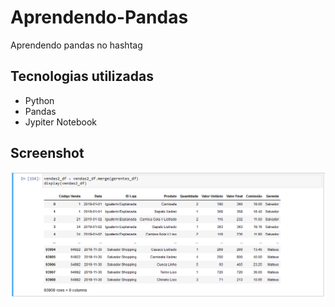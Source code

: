 # Aprendendo-Pandas
Aprendendo pandas no hashtag

## Tecnologias utilizadas

<ul>
  <li>Python</li>
  <li>Pandas</li>
  <li>Jypiter Notebook</li>
</ul>

## Screenshot

<img src="screenshot.png">
